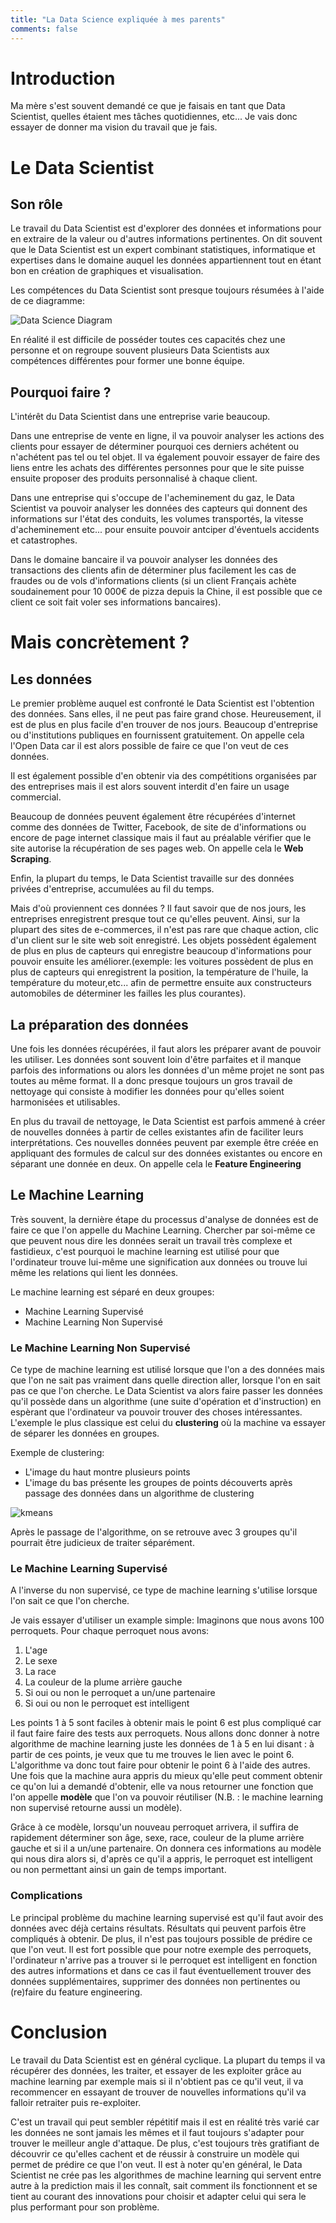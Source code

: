 ```yaml
---
title: "La Data Science expliquée à mes parents"
comments: false
---
```


# Introduction

Ma mère s'est souvent demandé ce que je faisais en tant que Data Scientist, quelles étaient mes tâches quotidiennes, etc... Je vais donc essayer de donner ma vision du travail que je fais.


# Le Data Scientist

## Son rôle
Le travail du Data Scientist est d'explorer des données et informations pour en extraire de la valeur ou d'autres informations pertinentes.
On dit souvent que le Data Scientist est un expert combinant statistiques, informatique et expertises dans le domaine auquel les données appartiennent tout en étant bon en création de graphiques et visualisation.

Les compétences du Data Scientist sont presque toujours résumées à l'aide de ce diagramme:

![Data Science Diagram]({{site.baseurl}}/assets/Data_Science_VD.png)

En réalité il est difficile de posséder toutes ces capacités chez une personne et on regroupe souvent plusieurs Data Scientists aux compétences différentes pour former une bonne équipe.


## Pourquoi faire ?
L'intérêt du Data Scientist dans une entreprise varie beaucoup.

Dans une entreprise de vente en ligne, il va pouvoir analyser les actions des clients pour essayer de déterminer pourquoi ces derniers achétent ou n'achétent pas tel ou tel objet. Il va également pouvoir essayer de faire des liens entre les achats des différentes personnes pour que le site puisse ensuite proposer des produits personnalisé à chaque client.

Dans une entreprise qui s'occupe de l'acheminement du gaz, le Data Scientist va pouvoir analyser les données des capteurs qui donnent des informations sur l'état des conduits, les volumes transportés, la vitesse d'acheminement etc... pour ensuite pouvoir antciper d'éventuels accidents et catastrophes.

Dans le domaine bancaire il va pouvoir analyser les données des transactions des clients afin de déterminer plus facilement les cas de fraudes ou de vols d'informations clients (si un client Français achète soudainement pour 10 000€ de pizza depuis la Chine, il est possible que ce client ce soit fait voler ses informations bancaires).


# Mais concrètement ?

## Les données
Le premier problème auquel est confronté le Data Scientist est l'obtention des données. Sans elles, il ne peut pas faire grand chose.
Heureusement, il est de plus en plus facile d'en trouver de nos jours. Beaucoup d'entreprise ou d'institutions publiques en fournissent gratuitement. On appelle cela l'Open Data car il est alors possible de faire ce que l'on veut de ces données.

Il est également possible d'en obtenir via des compétitions organisées par des entreprises mais il est alors souvent interdit d'en faire un usage commercial.

Beaucoup de données peuvent également être récupérées d'internet comme des données de Twitter, Facebook, de site de d'informations ou encore de page internet classique mais il faut au préalable vérifier que le site autorise la récupération de ses pages web. On appelle cela le **Web Scraping**.

Enfin, la plupart du temps, le Data Scientist travaille sur des données privées d'entreprise, accumulées au fil du temps.

Mais d'où proviennent ces données ? Il faut savoir que de nos jours, les entreprises enregistrent presque tout ce qu'elles peuvent. Ainsi, sur la plupart des sites de e-commerces, il n'est pas rare que chaque action, clic d'un client sur le site web soit enregistré. Les objets possèdent également de plus en plus de capteurs qui enregistre beaucoup d'informations pour pouvoir ensuite les améliorer.(exemple: les voitures possèdent de plus en plus de capteurs qui enregistrent la position, la température de l'huile, la température du moteur,etc... afin de permettre ensuite aux constructeurs automobiles de déterminer les failles les plus courantes).


## La préparation des données
Une fois les données récupérées, il faut alors les préparer avant de pouvoir les utiliser. Les données sont souvent loin d'être parfaites et il manque parfois des informations ou alors les données d'un même projet ne sont pas toutes au même format.
Il a donc presque toujours un gros travail de nettoyage qui consiste à modifier les données pour qu'elles soient harmonisées et utilisables. 

En plus du travail de nettoyage, le Data Scientist est parfois ammené à créer de nouvelles données à partir de celles existantes afin de faciliter leurs interprétations. Ces nouvelles données peuvent par exemple être créée en appliquant des formules de calcul sur des données existantes ou encore en séparant une donnée en deux. On appelle cela le **Feature Engineering**


## Le Machine Learning
Très souvent, la dernière étape du processus d'analyse de données est de faire ce que l'on appelle du Machine Learning.
Chercher par soi-même ce que peuvent nous dire les données serait un travail très complexe et fastidieux, c'est pourquoi le machine learning est utilisé pour que l'ordinateur trouve lui-même une signification aux données ou trouve lui même les relations qui lient les données.

Le machine learning est séparé en deux groupes:

- Machine Learning Supervisé
- Machine Learning Non Supervisé

### Le Machine Learning Non Supervisé
Ce type de machine learning est utilisé lorsque que l'on a des données mais que l'on ne sait pas vraiment dans quelle direction aller, lorsque l'on en sait pas ce que l'on cherche.
Le Data Scientist va alors faire passer les données qu'il possède dans un algorithme (une suite d'opération et d'instruction) en espèrant que l'ordinateur va pouvoir trouver des choses intéressantes.
L'exemple le plus classique est celui du **clustering** où la machine va essayer de séparer les données en groupes.

Exemple de clustering:

- L'image du haut montre plusieurs points
- L'image du bas présente les groupes de points découverts après passage des données dans un algorithme de clustering

![kmeans]({{site.baseurl}}/images/kmeans.png)

Après le passage de l'algorithme, on se retrouve avec 3 groupes qu'il pourrait être judicieux de traiter séparément.


### Le Machine Learning Supervisé
A l'inverse du non supervisé, ce type de machine learning s'utilise lorsque l'on sait ce que l'on cherche.

Je vais essayer d'utiliser un example simple: 
Imaginons que nous avons 100 perroquets. Pour chaque perroquet nous avons:

1. L'age
2. Le sexe
3. La race
4. La couleur de la plume arrière gauche
5. Si oui ou non le perroquet a un/une partenaire
6. Si oui ou non le perroquet est intelligent

Les points 1 à 5 sont faciles à obtenir mais le point 6 est plus compliqué car il faut faire faire des tests aux perroquets.
Nous allons donc donner à notre algorithme de machine learning juste les données de 1 à 5 en lui disant : à partir de ces points, je veux que tu me trouves le lien avec le point 6. L'algorithme va donc tout faire pour obtenir le point 6 à l'aide des autres. Une fois que la machine aura appris du mieux qu'elle peut comment obtenir ce qu'on lui a demandé d'obtenir, elle va nous retourner une fonction que l'on appelle **modèle** que l'on va pouvoir réutiliser (N.B. : le machine learning non supervisé retourne aussi un modèle).

Grâce à ce modèle, lorsqu'un nouveau perroquet arrivera, il suffira de rapidement déterminer son âge, sexe, race, couleur de la plume arrière gauche et si il a un/une partenaire. On donnera ces informations au modèle qui nous dira alors si, d'après ce qu'il a appris, le perroquet est intelligent ou non permettant ainsi un gain de temps important.

### Complications
Le principal problème du machine learning supervisé est qu'il faut avoir des données avec déjà certains résultats. Résultats qui peuvent parfois être compliqués à obtenir.
De plus, il n'est pas toujours possible de prédire ce que l'on veut. Il est fort possible que pour notre exemple des perroquets, l'ordinateur n'arrive pas a trouver si le perroquet est intelligent en fonction des autres informations et dans ce cas il faut éventuellement trouver des données supplémentaires, supprimer des données non pertinentes ou (re)faire du feature engineering.

# Conclusion
Le travail du Data Scientist est en général cyclique. La plupart du temps il va récupérer des données, les traiter, et essayer de les exploiter grâce au machine learning par exemple mais si il n'obtient pas ce qu'il veut, il va recommencer en essayant de trouver de nouvelles informations qu'il va falloir retraiter puis re-exploiter.

C'est un travail qui peut sembler répétitif mais il est en réalité très varié car les données ne sont jamais les mêmes et il faut toujours s'adapter pour trouver le meilleur angle d'attaque. De plus, c'est toujours très gratifiant de découvrir ce qu'elles cachent et de réussir à construire un modèle qui permet de prédire ce que l'on veut.
Il est à noter qu'en général, le Data Scientist ne crée pas les algorithmes de machine learning qui servent entre autre à la prediction mais il les connaît, sait comment ils fonctionnent et se tient au courant des innovations pour choisir et adapter celui qui sera le plus performant pour son problème.
